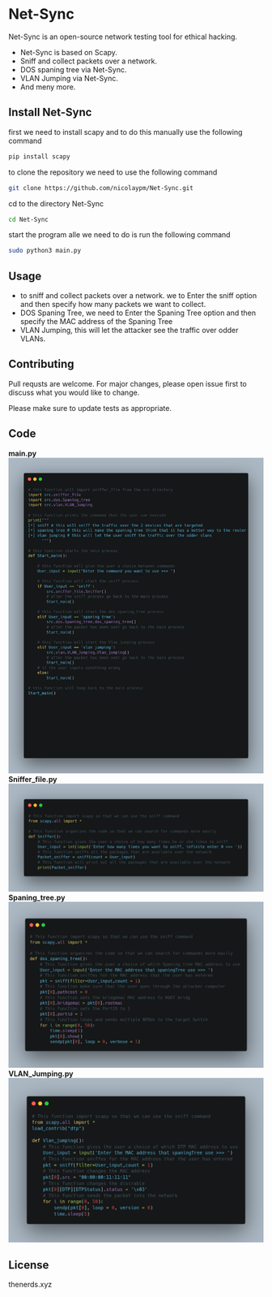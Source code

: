 # Net-Sync

Net-Sync is an open-source network testing tool for ethical hacking. 

- Net-Sync is based on Scapy.  
- Sniff and collect packets over a network. 
- DOS spaning tree via Net-Sync.
- VLAN Jumping via Net-Sync.
- And meny more.

## Install Net-Sync

first we need to install scapy and to do this manually use the following command
```bash
pip install scapy
```

to clone the repository we need to use the following command
```bash
git clone https://github.com/nicolaypm/Net-Sync.git
```

cd to the directory Net-Sync
```bash
cd Net-Sync
```

start the program alle we need to do is run the following command
```bash
sudo python3 main.py
```
## Usage
- to sniff and collect packets over a network. we to Enter the sniff option and then specify how many packets we want to collect.
- DOS Spaning Tree, we need to Enter the Spaning Tree option and then specify the MAC address of the Spaning Tree
- VLAN Jumping, this will let the attacker see the traffic over odder VLANs. 
## Contributing
Pull requsts are welcome. For major changes, please open issue first to discuss what you would like to change.

Please make sure to update tests as appropriate.

## Code
**main.py**
![main!](image/main.png)
**Sniffer_file.py**
![sniffer_file!](image/sniffer_file.png)
**Spaning_tree.py**
![spaning_tree!](image/spaning_tree.png)
**VLAN_Jumping.py**
![vlan_jumping!](image/vlan_jumping.png)
## License
thenerds.xyz
